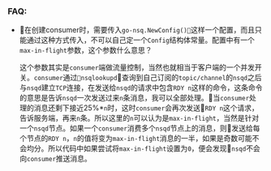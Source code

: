 ### FAQ:
* 在创建consumer时，需要传入`go-nsq.NewConfig()`这样一个配置，而且只能通过这种方式传入，不可以自己定一个`Config`结构体常量。配置中有一个`max-in-flight`参数，这个参数什么意思？

    这个参数其实是`consumer`端做流量控制，当然也就相当于客户端的一个并发开关。`consumer`通过`nsqlookupd`查询到自己订阅的`topic/channel`的`nsqd`之后与`nsqd`建立`TCP`连接，在发送给`nsqd`的请求中包含`RDY n`这样的命令，这条命令的意思是告诉`nsqd`一次发送过来`n`条消息，我可以全部处理。当`consumer`处理的消息还剩下接近25%*`n`时，这时`consumer`会再次发送`RDY n`这个请求，告诉服务端，再来`n`条。所以这里的`n`可以认为是`max-in-flight`，当然是针对一个`nsqd`节点。如果一个`consumer`消费多个`nsqd`节点上的消息，则发送给每个节点的`RDY n`，`n`的值将变为`max-in-flight`消息的一半，如果是奇数可能不会均分。所以代码中如果尝试将`max-in-flight`设置为`0`，便会发现`nsqd`不会向`consumer`推送消息。